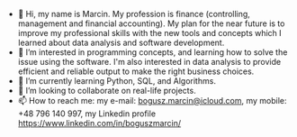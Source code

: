 - 👋 Hi, my name is Marcin. My profession is finance (controlling, management and financial accounting). My plan for the near future is to improve my professional skills with the new tools and concepts which I learned about data analysis and software development.
- 👀 I’m interested in programming concepts, and learning how to solve the issue using the software. I'm also interested in data analysis to provide efficient and reliable output to make the right business choices.
- 🌱 I’m currently learning Python, SQL, and Algorithms.
- 💞️ I’m looking to collaborate on real-life projects.
- 📫 How to reach me: my e-mail: bogusz.marcin@icloud.com, my mobile: +48 796 140 997, my Linkedin profile https://www.linkedin.com/in/boguszmarcin/

<!---
Marinzg87/Marinzg87 is a ✨ special ✨ repository because its `README.md` (this file) appears on your GitHub profile.
You can click the Preview link to take a look at your changes.
--->
